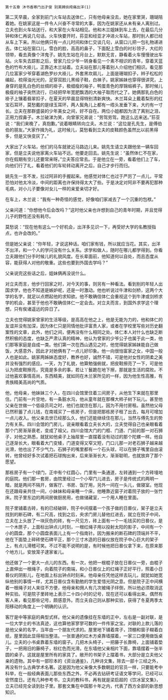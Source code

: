     第十五章 沐书香寒门出才俊 别美婢纨绔痛出洋(1) 

   第二天早晨，全家到前门火车站去送体仁，只有他母亲没去，她在家里哭，珊瑚陪着她。在姚家这是一件令人兴奋不寻常的大事，因为在姚家还从未有亲人离别过。立夫也到火车站送行，和大家在火车站相见。他和木兰姐妹到车上去，在最后几分钟和体仁再说几句话。火车快要开时，荪亚和经亚才冲进火车站，那时别人都已经从车上下来。所以他俩只有一点儿时间和体仁交谈几句，从窗口儿把一包礼物递进去。体仁站在窗口儿，雪白的脸，高高的鼻子，下面配上雪白的衬衫领子，大红的领带，看去真像个洋鬼子。姚先生站在月台上，默默无言，静看着火车慢慢驶出车站。火车失去踪影之后，曾家几位少爷一转身看见一个素不相识的青年，穿着天蓝色的竹布大褂儿，正靠近木兰站着。立夫站在那儿等着别人介绍他们相识。看见那几位富家少爷穿着湖色罗纱大褂儿，外套黑坎肩儿，上面是珊瑚扣子，辫子松松的编起，梳得油光光的，足穿双脸儿黑缎子鞋，白袜子。姚家姊妹也穿得很讲究，上身穿的是乳白色的丝绸的褂子，极细瘦的袖子，鸭蛋青色的厚锦缎裤子。那时候儿极瘦的袖子突然流行，已经把早年宽肥飘洒的大袖子取而代之了。她俩那乳白色的褂子上镶着翡翠扣子，在夏天的早晨显得特别清新爽快。木兰耳朵上戴着梨形的红宝石耳环，莫愁戴的是绿玉耳环，两人鬓角儿上都有一绺头发垂下来，大约有一寸长。立夫在那群盛装的少年美女之间，好不自在。两位小姐都因为流了离别之泪，正用力捏鼻子。木兰破涕为笑，向曾家兄弟说：“劳驾劳驾，跑这么远来送。”荪亚说：“我们来晚了，真抱歉。”说着眼睛转向立夫。木兰说：“这位是孔先生，是傅伯伯的朋友。”大家作揖为礼，这时候儿，莫愁看到立夫的皮鞋颜色虽然比以前黑得多，但是又快变灰了。”

   大家出了火车站，他们的马车就驶近马路边儿来。姚先生请立夫跟他坐一辆车回家，但是立夫说他家离火车站不远。他要走回去。姚先生说：“虽然体仁不在家，你在假期有空儿还要常来呀。”立夫答应常去。于是他立在一旁，看着他们上了车，向他们行了礼，看着他们的车轮转动离开之后，自己才步行而归。

   姚先生一言不发，拉过阿非的手握起来。他感觉对体仁也过于严厉了一点儿，平常恐怕对他太冷淡，中间的距离也许保持得太大了些。于是决定对阿非不要再犯那种毛病，对小儿子要像对女儿一样的亲爱亲切才好。

   在车上，木兰说：“我有一种奇怪的感觉，好像咱们家减去了一个沉重的包袱。”

   父亲问道：“你想他今后会改吗？”这时他父亲也许想到自己的青年时期，并且觉得儿子的野性还没有耗尽。

   莫愁说：“现在他有这么一个好机会，出洋多见识一下，再受好大学的名教授指点，也许会改的。”

   但是她父亲说：“你年轻，才说这种话。咱们家有钱，所以就应当花。其实，出洋不出洋，和一个人的学问没有什么关系。求学和做人，随时在哪儿都学得到。你看立夫跟他们分手时候儿的礼貌风度。在长辈面前，他知道何以自处，而且态度从容，能获得人对他的敬重。这些也要到外国去学吗？”

   父亲说完这些话之后，姐妹俩再没说什么。

   对立夫而言，他步行回家之时，对今天的事，则另有一种看法。看到别的年轻人出国求学，他也不知道是嫉妒呢，还是一时激动。他也听说过牛津和剑桥，这两个大学的名字，就足以点燃起他的求知欲。他不敢确信体仁会重视这个到牛津或剑桥求学的机会，甚至于他也不敢确信体仁一定会去。对立夫而言，到国外求学这个理想，只有俟诸遥远的异日了。

   立夫也觉得姚家曾家的生活等级，是高高在他之上，他是无能为力的，他和体仁的友谊并没有加深，因为体仁只是同情他批评富贵人家，或者在学校里写些对历史翻案性的文章，此外，他们之间，便再没有什么相同之处。体仁本人对什么也缺乏断然积极的态度，也缺乏严肃认真的精神，他认为曾家的少爷公子也属于此一类，他们那等家庭是自成一类。他们第一次在西山遇见之时，他觉得姚家姊妹能自己做饭，大感意外，因此才对她俩有了一点儿好印象。他一向很怕富家之女，中国一般人也是如此。姚家两姊妹态度好，教养也好，诚然不错，可是他对女性的阴柔之美并没有强烈的感应。一天，为了礼貌，他算勉强俯就，把皮鞋擦亮了一下，可是他认为把皮鞋擦亮，究竟是多余的事，若让丫鬟跪在地下擦，那就是生活的腐败。不过他喜欢事情高尚，东西精美，就如同在木兰家所见的一样，因为他生性高雅，有贵族精美高尚的气质。

   他，他母亲，他妹妹三个人，在四川会馆里住着三间房子，从他生下来就在那里住。门前有一片空地，有一条脏水沟，他从童年就在那棵大柿子树下玩儿。甚至他父亲在世做一个低级员司之时，他们也就住在那儿，因为不用付房租。虽然他父母已然积蓄了点儿钱，在南城买了一栋房子，但是把那栋房子租了出去，每月可增加一点儿收入。他父亲去世已经那么久，他们还能继续住在那儿，当然与傅先生的势力有关系。四川会馆的门房儿，说亲眼看着立夫长大的，立夫觉得自己也亲眼看着那个门房渐渐衰老，变成了祖父。四川会馆大门的门框、门道、门前的那一对石狮子，对他之熟悉，就犹如他桌子上抽屉里一直摆着没有动过的那个陀螺一样。他自己逐渐长大，眼看着大门变矮，门道变得又窄又短，门口儿那一对老石狮子越来越光滑，他也出了不少气力。石狮子的嘴里都有一个石头球，可以在狮子嘴里自由滚转，他曾经好多次试着把石球掏出来，后来渐渐长大，渐渐聪明，也就放弃了那个愿望。

   那栋房子有一个绿门，正中有个红圆心，门里有一条通道，左转通到一个方砖墁地的庭院。他们那一套房，由院里经过一个小窄门儿进去，房子是传统式的两明一暗，就是两间不隔开，做客厅、书房、饭厅用，另外一间在一头儿，做寝室。他现在还跟母亲共住一间，小妹妹和母亲睡一个床，他睡靠近窗子对着院子放的一张竹床。院子里东边的两间房做厨房用，也做储藏室，一个用人睡在里面。

   院子里铺着古砖，有的已经破碎，院子中间摆着一个孩子做的日晷仪，架子是立夫找到的断石碑，有二尺高，找到之后，央求门房儿替他扛进去，就立在院子中间，立夫在上头放了一块灰色的砖，有一尺见方，砖上面有一个一毛钱买的日晷仪，是一个木匣子，上面标出钟点儿时刻，一根红绳子用以投射太阳的影子，中间有一个小的圆盘，那个小圆盘表面儿上有一个指南针。因为搬来的断石碑的顶端并不平，他在下面垫上碎砖使石碑平正，那个三寸木造的日器仪放在院子中心巨大的架子上，有点儿滑稽可笑。不过不能不说明的是，有时候他把日晷仪拿下来，在原来那个地方儿，安放笼子逮家雀儿。

   他还做了一个更大一点儿的东西。有一次，他把一根棍子放在日晷仪一旁，由棍子上直伸出一根绳子，向着院子的南端，和小日晷仪上的红绳子正好平行，照着小日晷仪的阴影儿，在地面上标出钟点时刻来。他母亲任凭他这样去玩儿，就犹如她宽纵他别的事情一样，尤其日晷仪含有勤勉的学生爱惜光阴之意。但是院子正中间横着一根绳子对人来往不方便，他母亲和佣人有几次被绳子绊倒，所以他必须取消这种实验。可是院子里砖地上表示二十四小时的记号，现在还可以看得出来。偶然有客人来，看见那些记号，颇感意外。而立夫自己则从那种实验，获得了冬夏两季太阳移动的角度上一个明确的认识。

   客厅是中等家庭的典型式样。他父亲的遗像挂在东墙的正中，左右是一副对联，是一位大学士的书法真迹，这也算他家寥寥可数的一件传家之宝。对联的上款儿落的是他父亲的名字，当年由一个朋友代求的。屋里地下铺着席子，顶棚和窗子糊着白纸，屋里因此显得相当整洁。一张普通的红木方桌靠墙摆着，一家三口便用做饭桌儿。立夫的小书桌靠着东墙的窗子。几把木头椅子，一把藤子长靠椅，上面铺着垫子，一把用旧的藤椅子，棕红色而光滑。在东墙他父亲相片下面，靠墙摆着一张半圆的桌子。这就是屋里所有的家具了。敞开的书架子上摆着书，大部分是立夫他父亲的遗物。其中有一部珍本的《资治通鉴》，几种诗文集，除去一部十三经之外，再没有什么古典学术名著。这是因为他父亲像大多数朝廷的官员一样，只要能考中科举，在一般经典表面儿那些东西之外，不必再去钻研考证语文等学问，已经可以安然度日。还有几种参考书，立夫的教科书，再有就是梁启超的《饮冰室文集》，立夫已经完全读到肚子里。那套文集在中国那十年之内，代表了西方全部的新思想知识。

